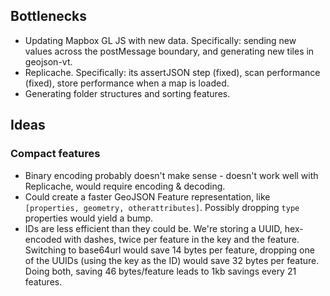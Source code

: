 ## Bottlenecks

- Updating Mapbox GL JS with new data. Specifically: sending new values across the postMessage boundary, and generating new tiles in geojson-vt.
- Replicache. Specifically: its assertJSON step (fixed), scan performance (fixed), store performance when a map is loaded.
- Generating folder structures and sorting features.

## Ideas

### Compact features

- Binary encoding probably doesn't make sense - doesn't work well with Replicache, would require encoding & decoding.
- Could create a faster GeoJSON Feature representation, like `[properties, geometry, otherattributes]`. Possibly dropping `type` properties would yield a bump.
- IDs are less efficient than they could be. We're storing a UUID, hex-encoded with dashes, twice per feature in the key and the feature. Switching to base64url would save 14 bytes per feature, dropping one of the UUIDs (using the key as the ID) would save 32 bytes per feature. Doing both, saving 46 bytes/feature leads to 1kb savings every 21 features.
